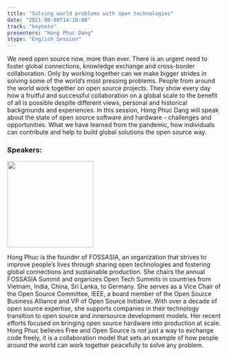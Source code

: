 ```yaml
---
title: "Solving world problems with open technologies"
date: "2021-08-08T14:10:00"
track: "keynote"
presenters: "Hong Phuc Dang"
stype: "English Session"
---
```

We need open source now, more than ever. There is an urgent need to foster global connections, knowledge exchange and cross-border collaboration. Only by working together can we make bigger strides in solving some of the world’s most pressing problems. People from around the world work together on open source projects. They show every day how a fruitful and successful collaboration on a global scale to the benefit of all is possible despite different views, personal and historical backgrounds and experiences. In this session, Hong Phuc Dang will speak about the state of open source software and hardware - challenges and opportunities. What we have learned from the pandemic, how individuals can contribute and help to build global solutions the open source way.

### Speakers:

<img src="images/speaker/Hong-PhucDang.png" width="200"/>

Hong Phuc is the founder of FOSSASIA, an organization that strives to improve people’s lives through sharing open technologies and fostering global connections and sustainable production. She chairs the annual FOSSASIA Summit and organizes Open Tech Summits in countries from Vietnam, India, China, Sri Lanka, to Germany. She serves as a Vice Chair of the Open Source Committee, IEEE, a board member of the Open Source Business Alliance and VP of Open Source Initiative. With over a decade of open source expertise, she supports companies in their technology transition to open source and innersource development models. Her recent efforts focused on bringing open source hardware into production at scale. Hong Phuc believes Free and Open Source is not just a way to exchange code freely, it is a collaboration model that sets an example of how people around the world can work together peacefully to solve any problem.
